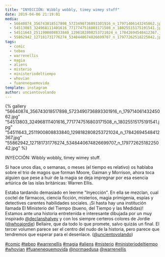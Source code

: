 ```yaml
---
title: "INYECCIÓN: Wibbly wobbly, timey wimey stuff"
date: 2019-04-06 21:19:01
media: 
  - 56640874_356743018517898_5723490736893301916_n_17971406143245062.jpg
  - 54513803_324968111401616_7717747516803171508_n_18025515175191541.jpg
  - 54511643_2511900808833840_1298182808253721024_n_17842694548412367.jpg
  - 55862942_127181731776274_5348440674826699707_n_17977262518225042.jpg
tags: 
  - comic
  - tebeo
  - warrenellis
  - magia
  - aliens
  - misterio
  - ministeriodeltiempo
  - whovian
  - fuanenequemovida
template: instagram
author: uncientovolando
---
```


{% gallery "56640874_356743018517898_5723490736893301916_n_17971406143245062.jpg" "54513803_324968111401616_7717747516803171508_n_18025515175191541.jpg" "54511643_2511900808833840_1298182808253721024_n_17842694548412367.jpg" "55862942_127181731776274_5348440674826699707_n_17977262518225042.jpg" %}

INYECCIÓN: Wibbly wobbly, timey wimey stuff.

Si hace unos días, o semanas, o meses (el tiempo es relativo) os hablaba sobre el trio de magos que forman Moore, Gaiman y Morrison, ahora toca alguien que pese a huir de la magia se deja impregnar por esa esencia artúrica de las islas británicas: Warren Ellis.

Estaba tardando demasiado en leerme "Inyección". En ella se mezclan, cual coctel de fármacos, ciencia ficción, misterios, magia primigenia, espías y detectives carentes habilidades sociales. ¡Si hasta hay una institución llamada El Ministerio del Tiempo (bueno, del Tiempo y las Medidas)! Estamos ante una historia entretenida e interesante dibujada por un muy inspirado [@declanshalvey](https://instagram.com/declanshalvey) y con los siempre certeros colores de Jordie ([@whoajordie](https://instagram.com/whoajordie)) Bellaire, que da todo lo que promete, salvo quizás un final. El tercer volumen parece ser el centro del nudo de la historia, pero parece que tendremos que esperar para el desenlace. ([@uncientovolando](https://instagram.com/uncientovolando))

[#comic](/tags/comic) [#tebeo](/tags/tebeo) [#warrenellis](/tags/warrenellis) [#magia](/tags/magia) [#aliens](/tags/aliens) [#misterio](/tags/misterio) [#ministeriodeltiempo](/tags/ministeriodeltiempo) [#whovian](/tags/whovian) [#fuanenequemovida](/tags/fuanenequemovida) [@normaedusa](https://instagram.com/normaedusa) [@warrenellis](https://instagram.com/warrenellis)
